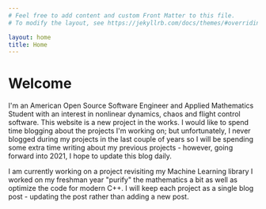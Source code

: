 ```yaml
---
# Feel free to add content and custom Front Matter to this file.
# To modify the layout, see https://jekyllrb.com/docs/themes/#overriding-theme-defaults

layout: home
title: Home
---
```


# Welcome
I'm an American Open Source Software Engineer and Applied Mathematics Student with an interest in nonlinear dynamics, chaos and flight control software. This website is a new project in the works. I would like to spend time blogging about the projects I'm working on; but unfortunately, I never blogged during my projects in the last couple of years so I will be spending some extra time writing about my previous projects - however, going forward into 2021, I hope to update this blog daily.

I am currently working on a project revisiting my Machine Learning library I worked on my freshman year "purify" the mathematics a bit as well as optimize the code for modern C++. I will keep each project as a single blog post - updating the post rather than adding a new post.
